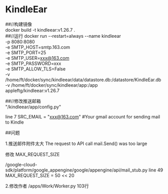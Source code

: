 # KindleEar        
##//构建镜像         \
docker build -t kindleear:v1.26.7 .        \
##//运行
docker run   --restart=always --name kindleear  \
-p 8080:8080     \
-e SMTP_HOST=smtp.163.com \
-e SMTP_PORT=25 \
-e SMTP_USER=xxx@163.com \
-e SMTP_PASSWORD=xxx \
-e SMTP_ALLOW_TLS=False \
-v /home/ft/docker/sync/kindleear/data/datastore.db:/datastore/KindleEar.db     \
-v /home/ft/docker/sync/kindleear/app:/app   \
appleftg/kindleear:v1.26.7    

##//修改推送邮箱    \
"/kindleear/app/config.py"    

line 7    SRC_EMAIL = "xxx@163.com"  #Your gmail account for sending mail to Kindle






##问题

1.推送邮件附件太大
The request to API call mail.Send() was too large

修改 MAX_REQUEST_SIZE

/google-cloud-sdk/platform/google_appengine/google/appengine/api/mail_stub.py
line 49  MAX_REQUEST_SIZE = 50 << 20


2.修改作者
/apps/Work/Worker.py       103行

